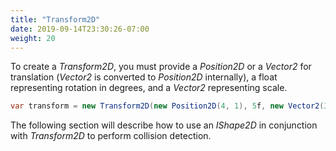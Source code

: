 ```yaml
---
title: "Transform2D"
date: 2019-09-14T23:30:26-07:00
weight: 20
---
```


To create a *Transform2D*, you must provide a *Position2D* or a *Vector2* for translation (*Vector2* is converted to *Position2D* internally), a float representing rotation in degrees, and a *Vector2* representing scale.

```cs
var transform = new Transform2D(new Position2D(4, 1), 5f, new Vector2(3, 1));
```

The following section will describe how to use an *IShape2D* in conjunction with *Transform2D* to perform collision detection.